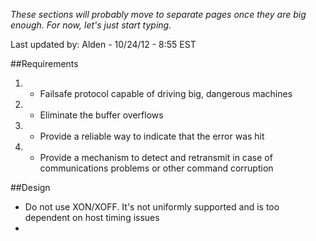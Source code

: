 _These sections will probably move to separate pages once they are big enough. For now, let's just start typing._

Last updated by: Alden - 10/24/12 - 8:55 EST

##Requirements

1. * Failsafe protocol capable of driving big, dangerous machines
1. * Eliminate the buffer overflows
1. * Provide a reliable way to indicate that the error was hit
1. * Provide a mechanism to detect and retransmit in case of communications problems or other command corruption

##Design

* Do not use XON/XOFF. It's not uniformly supported and is too dependent on host timing issues
*

